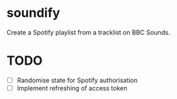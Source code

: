 # soundify
Create a Spotify playlist from a tracklist on BBC Sounds.  

# TODO
- [ ] Randomise state for Spotify authorisation
- [ ] Implement refreshing of access token